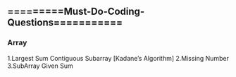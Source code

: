 ## =========Must-Do-Coding-Questions===========
 
### Array
  1.Largest Sum Contiguous Subarray [Kadane’s Algorithm]
  2.Missing Number
  3.SubArray Given Sum